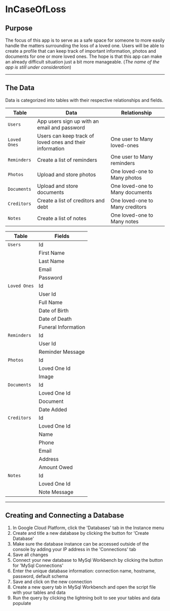 # InCaseOfLoss

## Purpose
The focus of this app is to serve as a safe space for someone to more easily handle the matters surrounding the loss of a loved one. Users will be able to create a profile that can keep track of important information, photos and documents for one or more loved ones. The hope is that this app can make an already difficult situation just a bit more manageable. (*The name of the app is still under consideration*)

***

## The Data
Data is categorized into tables with their respective relationships and fields.

| Table  | Data | Relationship | 
|  -  |  -  |  -  |
| `Users` | App users sign up with an email and password |
| `Loved Ones` | Users can keep track of loved ones and their information | One user to Many loved-ones |
| `Reminders` | Create a list of reminders | One user to Many reminders |
| `Photos` | Upload and store photos | One loved-one to Many photos |
| `Documents` | Upload and store documents | One loved-one to Many documents |
| `Creditors` | Create a list of creditors and debt | One loved-one to Many creditors |
| `Notes` | Create a list of notes | One loved-one to Many notes |

| Table | Fields |
|  -  |  -  |
| `Users` | Id |
|  | First Name |
|  | Last Name |
|  | Email |
|  | Password |
| `Loved Ones` | Id |
|  | User Id |
|  | Full Name |
|  | Date of Birth |
|  | Date of Death |
|  | Funeral Information |
| `Reminders` | Id |
|  | User Id |
|  | Reminder Message |
| `Photos` | Id |
|  | Loved One Id |
|  | Image |
| `Documents` | Id |
|  | Loved One Id |
|  | Document |
|  | Date Added |
| `Creditors` | Id |
|  | Loved One Id |
|  | Name |
|  | Phone |
|  | Email |
|  | Address |
|  | Amount Owed |
| `Notes` | Id |
|  | Loved One Id |
|  | Note Message |

***

## Creating and Connecting a Database
1. In Google Cloud Platform, click the 'Databases' tab in the Instance menu
1. Create and title a new database by clicking the button for 'Create Database'
1. Make sure the database instance can be accessed outside of the console by adding your IP address in the 'Connections' tab
1. Save all changes
1. Connect your new database to MySql Workbench by clicking the button for 'MySql Connections' 
1. Enter the unique database information: connection name, hostname, password, default schema
1. Save and click on the new connection
1. Create a new query tab in MySql Workbench and open the script file with your tables and data
1. Run the query by clicking the lightning bolt to see your tables and data populate